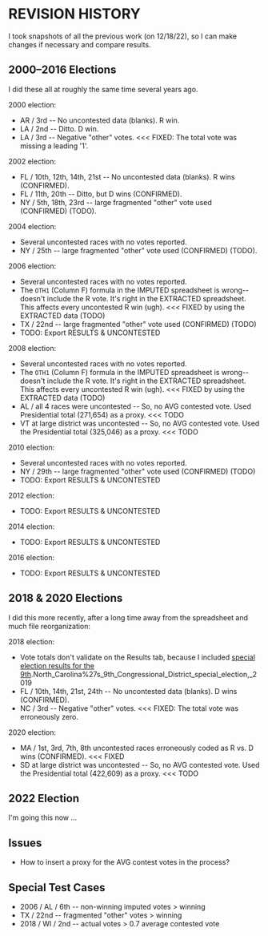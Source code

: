 # REVISION HISTORY

I took snapshots of all the previous work (on 12/18/22), so I can make changes if necessary and compare results.

## 2000–2016 Elections

I did these all at roughly the same time several years ago.
 
2000 election:
- AR / 3rd -- No uncontested data (blanks). R win. 
- LA / 2nd -- Ditto. D win.
- LA / 3rd -- Negative "other" votes. <<< FIXED: The total vote was missing a leading '1'.

2002 election:
- FL / 10th, 12th, 14th, 21st -- No uncontested data (blanks). R wins (CONFIRMED).
- FL / 11th, 20th -- Ditto, but D wins (CONFIRMED).
- NY / 5th, 18th, 23rd -- large fragmented "other" vote used (CONFIRMED) (TODO).

2004 election:
- Several uncontested races with no votes reported.
- NY / 25th -- large fragmented "other" vote used (CONFIRMED) (TODO).

2006 election:
- Several uncontested races with no votes reported.
- The `OTH1` (Column F) formula in the IMPUTED spreadsheet is wrong--doesn't include the R vote. It's right in the EXTRACTED spreadsheet. This affects every uncontested R win (ugh). <<< FIXED by using the EXTRACTED data (TODO)
- TX / 22nd -- large fragmented "other" vote used (CONFIRMED) (TODO)
- TODO: Export RESULTS & UNCONTESTED

2008 election:
- Several uncontested races with no votes reported.
- The `OTH1` (Column F) formula in the IMPUTED spreadsheet is wrong--doesn't include the R vote. It's right in the EXTRACTED spreadsheet. This affects every uncontested R win (ugh). <<< FIXED by using the EXTRACTED data (TODO)
- AL / all 4 races were uncontested -- So, no AVG contested vote. Used Presidential total (271,654) as a proxy. <<< TODO
- VT at large district was uncontested -- So, no AVG contested vote. Used the Presidential total (325,046) as a proxy. <<< TODO

2010 election:
- Several uncontested races with no votes reported.
- NY / 29th -- large fragmented "other" vote used (CONFIRMED) (TODO)
- TODO: Export RESULTS & UNCONTESTED

2012 election:
- TODO: Export RESULTS & UNCONTESTED

2014 election:
- TODO: Export RESULTS & UNCONTESTED

2016 election:
- TODO: Export RESULTS & UNCONTESTED

## 2018 & 2020 Elections

I did this more recently, after a long time away from the spreadsheet and much file reorganization:

2018 election:
- Vote totals don't validate on the Results tab, because I included [special election results for the 9th](https://ballotpedia.org/).North_Carolina%27s_9th_Congressional_District_special_election,_2019
- FL / 10th, 14th, 21st, 24th -- No uncontested data (blanks). D wins (CONFIRMED).
- NC / 3rd -- Negative "other" votes. <<< FIXED: The total vote was erroneously zero.

2020 election:
- MA / 1st, 3rd, 7th, 8th uncontested races erroneously coded as R vs. D wins (CONFIRMED). <<< FIXED
- SD at large district was uncontested -- So, no AVG contested vote. Used the Presidential total (422,609) as a proxy. <<< TODO

## 2022 Election

I'm going this now ...

## Issues

- How to insert a proxy for the AVG contest votes in the process?

## Special Test Cases

- 2006 / AL / 6th -- non-winning imputed votes > winning
- TX / 22nd -- fragmented "other" votes > winning
- 2018 / WI / 2nd -- actual votes > 0.7 average contested vote
